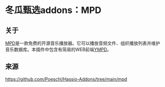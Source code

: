 # 冬瓜甄选addons：MPD

## 关于

[MPD](https://www.musicpd.org)是一款免费的开源音乐播放器。它可以播放音频文件、组织播放列表并维护音乐数据库。本插件中包含有简易的WEB前端[YMPD](https://ympd.org/)。

## 来源

https://github.com/Poeschl/Hassio-Addons/tree/main/mpd
